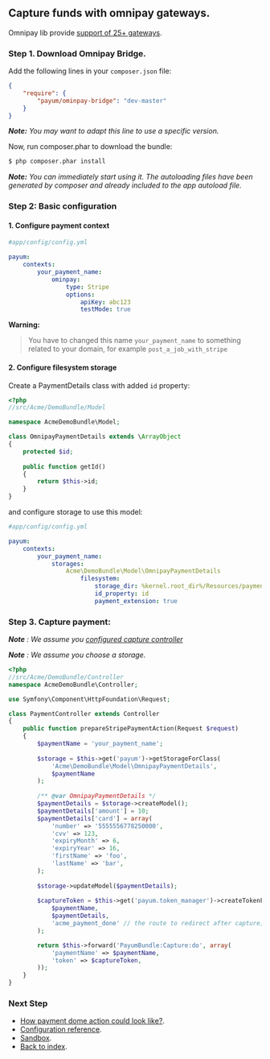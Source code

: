 ## Capture funds with omnipay gateways.

Omnipay lib provide [support of 25+ gateways](https://github.com/adrianmacneil/omnipay#payment-gateways). 

### Step 1. Download Omnipay Bridge.

Add the following lines in your `composer.json` file:

```json
{
    "require": {
        "payum/ominpay-bridge": "dev-master"
    }
}
```

_**Note:** You may want to adapt this line to use a specific version._

Now, run composer.phar to download the bundle:

```bash
$ php composer.phar install
```

_**Note:** You can immediately start using it. The autoloading files have been generated by composer and already included to the app autoload file._

### Step 2: Basic configuration

#### 1. Configure payment context

```yaml
#app/config/config.yml

payum:
    contexts:
        your_payment_name:
            ominpay:
                type: Stripe
                options:
                    apiKey: abc123
                    testMode: true
```

**Warning:**

> You have to changed this name `your_payment_name` to something related to your domain, for example `post_a_job_with_stripe`
 
#### 2. Configure filesystem storage

Create a PaymentDetails class with added `id` property:

```php
<?php
//src/Acme/DemoBundle/Model

namespace AcmeDemoBundle\Model;

class OmnipayPaymentDetails extends \ArrayObject
{
    protected $id;
    
    public function getId()
    {
        return $this->id;
    }
}
```

and configure storage to use this model:

```yaml
#app/config/config.yml

payum:
    contexts:
        your_payment_name:
            storages:
                Acme\DemoBundle\Model\OmnipayPaymentDetails
                    filesystem:
                        storage_dir: %kernel.root_dir%/Resources/payments
                        id_property: id
                        payment_extension: true
```

### Step 3. Capture payment:

_**Note** : We assume you [configured capture controller](basic_setup.md#step-3-configure-capture-controller-optional)_

_**Note** : We assume you choose a storage._

```php
<?php
//src/Acme/DemoBundle/Controller
namespace AcmeDemoBundle\Controller;

use Symfony\Component\HttpFoundation\Request;

class PaymentController extends Controller 
{
    public function prepareStripePaymentAction(Request $request)
    {        
        $paymentName = 'your_payment_name';
                
        $storage = $this->get('payum')->getStorageForClass(
            'Acme\DemoBundle\Model\OmnipayPaymentDetails',
            $paymentName
        );
    
        /** @var OmnipayPaymentDetails */
        $paymentDetails = $storage->createModel();
        $paymentDetails['amount'] = 10;
        $paymentDetails['card'] = array(
            'number' => '5555556778250000',
            'cvv' => 123,
            'expiryMonth' => 6,
            'expiryYear' => 16,
            'firstName' => 'foo',
            'lastName' => 'bar',
        );
        
        $storage->updateModel($paymentDetails);
        
        $captureToken = $this->get('payum.token_manager')->createTokenForCaptureRoute(
            $paymentName,
            $paymentDetails,
            'acme_payment_done' // the route to redirect after capture;
        );

        return $this->forward('PayumBundle:Capture:do', array(
            'paymentName' => $paymentName,
            'token' => $captureToken,
        ));
    }
}
```

### Next Step

* [How payment dome action could look like?](how_payment_done_action_could_look_like.md).
* [Configuration reference](configuration_reference.md).
* [Sandbox](sandbox.md).
* [Back to index](index.md).